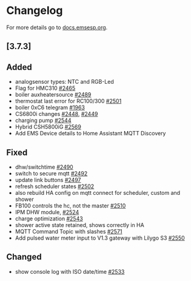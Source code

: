 # Changelog

For more details go to [docs.emsesp.org](https://docs.emsesp.org/).

## [3.7.3]

## Added

- analogsensor types: NTC and RGB-Led
- Flag for HMC310 [#2465](https://github.com/emsesp/EMS-ESP32/issues/2465)
- boiler auxheatersource [#2489](https://github.com/emsesp/EMS-ESP32/discussions/2489)
- thermostat last error for RC100/300 [#2501](https://github.com/emsesp/EMS-ESP32/issues/2501)
- boiler 0xC6 telegram [#1963](https://github.com/emsesp/EMS-ESP32/issues/1963)
- CS6800i changes [#2448](https://github.com/emsesp/EMS-ESP32/issues/2448), [#2449](https://github.com/emsesp/EMS-ESP32/issues/2449)
- charging pump [#2544](https://github.com/emsesp/EMS-ESP32/issues/2544)
- Hybrid CSH5800iG [#2569](https://github.com/emsesp/EMS-ESP32/issues/2569)
- Add EMS Device details to Home Assistant MQTT Discovery

## Fixed

- dhw/switchtime [#2490](https://github.com/emsesp/EMS-ESP32/issues/2490)
- switch to secure mqtt [#2492](https://github.com/emsesp/EMS-ESP32/issues/2492)
- update link buttons [#2497](https://github.com/emsesp/EMS-ESP32/issues/2497)
- refresh scheduler states [#2502](https://github.com/emsesp/EMS-ESP32/discussions/2502)
- also rebuild HA config on mqtt connect for scheduler, custom and shower
- FB100 controls the hc, not the master [#2510](https://github.com/emsesp/EMS-ESP32/issues/2510)
- IPM DHW module, [#2524](https://github.com/emsesp/EMS-ESP32/issues/2524)
- charge optimization [#2543](https://github.com/emsesp/EMS-ESP32/issues/2543)
- shower active state retained, shows correctly in HA
- MQTT Command Topic with slashes [#2571](https://github.com/emsesp/EMS-ESP32/issues/2571)
- Add pulsed water meter input to V1.3 gateway with Lilygo S3 [#2550](https://github.com/emsesp/EMS-ESP32/issues/2550)

## Changed

- show console log with ISO date/time [#2533](https://github.com/emsesp/EMS-ESP32/discussions/2533)
